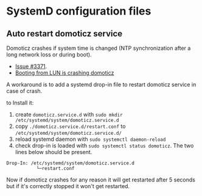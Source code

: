 # SystemD configuration files

## Auto restart domoticz service

Domoticz crashes if system time is changed (NTP synchronization after a long network loss or during boot).
- [Issue #3371](https://github.com/domoticz/domoticz/issues/3371).
- [Booting from LUN is crashing domoticz](https://www.domoticz.com/forum/viewtopic.php?f=6&t=28738l)

A workaround is to add a systemd drop-in file to restart domoticz service in case of crash.

to Install it:
1. create `domoticz.service.d` with `sudo mkdir /etc/systemd/system/domoticz.service.d`
2. copy `./domoticz.service.d/restart.conf` to `/etc/systemd/system/domoticz.service.d/`
3. reload systemd daemon with `sudo systemctl daemon-reload`
4. check drop-in is loaded with `sudo systemctl status domoticz`. The two lines below should be present.
```
Drop-In: /etc/systemd/system/domoticz.service.d
           └─restart.conf
```

Now if domoticz crashes for any reason it will get restarted after 5 seconds but if it's correctly stopped it won't get restarted.
